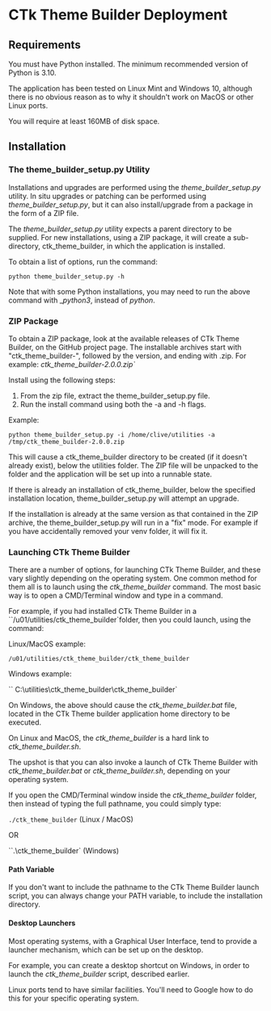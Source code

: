 # CTk Theme Builder Deployment

## Requirements

You must have Python installed. The minimum recommended version of Python is 3.10. 

The application has been tested on Linux Mint and Windows 10, although there is no obvious reason as to why it shouldn't work on MacOS or other Linux ports.

You will require at least 160MB of disk space.

## Installation

### The theme\_builder\_setup.py Utility
Installations and upgrades are performed using the <i>theme\_builder\_setup.py</i> utility. In situ upgrades or patching can be performed using <i>theme\_builder\_setup.py</i>, but it can also install/upgrade from a package in the form of a ZIP file.

The <i>theme\_builder\_setup.py</i> utility expects a parent directory to be supplied. For new installations, using a ZIP package, it will create a sub-directory, ctk_theme_builder, in which the application is installed. 

To obtain a list of options, run the command:  
  
  `python theme_builder_setup.py -h`
  
Note that with some Python installations, you may need to run the above command with __python3_, instead of _python_.

### ZIP Package

To obtain a ZIP package, look at the available releases of CTk Theme Builder, on the GitHub project page. The installable archives start with "ctk\_theme\_builder-", followed by the version, and ending with .zip. For example: <i>ctk\_theme\_builder-2.0.0.zip`</i>

Install using the following steps:  
  
1. From the zip file, extract the theme\_builder\_setup.py file.
2. Run the install command using both the -a and -h flags.

Example:

`python theme_builder_setup.py -i /home/clive/utilities -a /tmp/ctk_theme_builder-2.0.0.zip`

This will cause a ctk\_theme\_builder directory to be created (if it doesn't already exist), below the utilities folder. The ZIP file will be unpacked to the folder and the application will be set up into a runnable state. 

  If there is already an installation of ctk\_theme\_builder, below the specified installation location, theme\_builder\_setup.py will attempt an upgrade.   
  
  If the installation is already at the same version as that contained in the ZIP archive, the theme\_builder\_setup.py will run in a "fix" mode. For example if you have accidentally removed your venv folder, it will fix it.
  
### Launching CTk Theme Builder
There are a number of options, for launching CTk Theme Builder, and these vary slightly depending on the operating system. One common method for them all is to launch using the *ctk\_theme\_builder* command. The most basic way is to open a CMD/Terminal window and type in a command. 

For example, if you had installed CTk Theme Builder in a ``/u01/utilities/ctk_theme_builder`folder, then you could launch, using the command:  
  
Linux/MacOS example:  

  `/u01/utilities/ctk_theme_builder/ctk_theme_builder`
  
Windows example:  

``   C:\utilities\ctk_theme_builder\ctk_theme_builder`

On Windows, the above should cause the *ctk\_theme\_builder.bat* file, located in the CTk Theme builder application home directory to be executed. 

On Linux and MacOS, the *ctk\_theme\_builder* is a hard link to *ctk\_theme\_builder.sh*. 

The upshot is that you can also invoke a launch of CTk Theme Builder with *ctk\_theme\_builder.bat* or *ctk\_theme\_builder.sh*, depending on your operating system.

If you open the CMD/Terminal window inside the *ctk\_theme\_builder* folder, then instead of typing the full pathname, you could simply type:  
  
  `./ctk_theme_builder` (Linux / MacOS)
	
OR

``.\ctk_theme_builder` (Windows)

#### Path Variable
If you don't want to include the pathname to the CTk Theme Builder launch script, you can always change your PATH variable, to include the installation directory.

#### Desktop Launchers
Most operating systems, with a Graphical User Interface, tend to provide a launcher mechanism, which can be set up on the desktop. 

For example, you can create a desktop shortcut on Windows, in order to launch the *ctk\_theme\_builder* script, described earlier. 

Linux ports tend to have similar facilities. You'll need to Google how to do this for your specific operating system. 